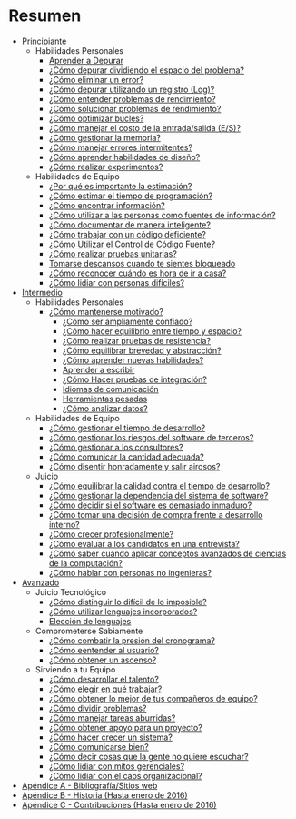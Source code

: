 # Resumen
[//]: # (Version:1.0.0)
* [Principiante](1-Beginner/README.md)
	* Habilidades Personales
		* [Aprender a Depurar](1-Beginner/Personal-Skills/01-Learn-To-Debug.md)
		* [¿Cómo depurar dividiendo el espacio del problema?](1-Beginner/Personal-Skills/02-How-to-Debug-by-Splitting-the-Problem-Space.md)
		* [¿Cómo eliminar un error?](1-Beginner/Personal-Skills/03-How-to-Remove-an-Error.md)
		* [¿Cómo depurar utilizando un registro (Log)?](1-Beginner/Personal-Skills/04-How-to-Debug-Using-a-Log.md)
		* [¿Cómo entender problemas de rendimiento?](1-Beginner/Personal-Skills/05-How-to-Understand-Performance-Problems.md)
		* [¿Cómo solucionar problemas de rendimiento?](1-Beginner/Personal-Skills/06-How-to-Fix-Performance-Problems.md)
		* [¿Cómo optimizar bucles?](1-Beginner/Personal-Skills/07-How-to-Optimize-Loops.md)
		* [¿Cómo manejar el costo de la entrada/salida (E/S)?](1-Beginner/Personal-Skills/08-How-to-Deal-with-IO-Expense.md)
		* [¿Cómo gestionar la memoria?](1-Beginner/Personal-Skills/09-How-to-Manage-Memory.md)
		* [¿Cómo manejar errores intermitentes?](1-Beginner/Personal-Skills/10-How-to-Deal-with-Intermittent-Bugs.md)
		* [¿Cómo aprender habilidades de diseño?](1-Beginner/Personal-Skills/11-How-to-Learn-Design-Skills.md)
		* [¿Cómo realizar experimentos?](1-Beginner/Personal-Skills/12-How-to-Conduct-Experiments.md)
	* Habilidades de Equipo
		* [¿Por qué es importante la estimación?](1-Beginner/Team-Skills/01-Why-Estimation-is-Important.md)
		* [¿Cómo estimar el tiempo de programación?](1-Beginner/Team-Skills/02-How-to-Estimate-Programming-Time.md)
		* [¿Cómo encontrar información?](1-Beginner/Team-Skills/03-How-to-Find-Out-Information.md)
		* [¿Cómo utilizar a las personas como fuentes de información?](1-Beginner/Team-Skills/04-How-to-Utilize-People-as-Information-Sources.md)
		* [¿Cómo documentar de manera inteligente?](1-Beginner/Team-Skills/05-How-to-Document-Wisely.md)
		* [¿Cómo trabajar con un código deficiente?](1-Beginner/Team-Skills/06-How-to-Work-with-Poor-Code.md)
		* [¿Cómo Utilizar el Control de Código Fuente?](1-Beginner/Team-Skills/07-How-to-Use-Source-Code-Control.md)
		* [¿Cómo realizar pruebas unitarias?](1-Beginner/Team-Skills/08-How-to-Unit-Test.md)
		* [Tomarse descansos cuando te sientes bloqueado](1-Beginner/Team-Skills/09-Take-Breaks-when-Stumped.md)
		* [¿Cómo reconocer cuándo es hora de ir a casa?](1-Beginner/Team-Skills/10-How-to-Recognize-When-to-Go-Home.md)
		* [¿Cómo lidiar con personas difíciles?](1-Beginner/Team-Skills/11-How-to-Deal-with-Difficult-People.md)
* [Intermedio](2-Intermediate/README.md)
	* Habilidades Personales
	  * [¿Cómo mantenerse motivado?](2-Intermediate/Personal-Skills/01-How-to-Stay-Motivated.md)
		* [¿Cómo ser ampliamente confiado?](2-Intermediate/Personal-Skills/02-How-to-be-Widely-Trusted.md)
		* [¿Cómo hacer equilibrio entre tiempo y espacio?](2-Intermediate/Personal-Skills/03-How-to-Tradeoff-Time-vs-Space.md)
		* [¿Cómo realizar pruebas de resistencia?](2-Intermediate/Personal-Skills/04-How-to-Stress-Test.md)
		* [¿Cómo equilibrar brevedad y abstracción?](2-Intermediate/Personal-Skills/05-How-to-Balance-Brevity-and-Abstraction.md)
		* [¿Cómo aprender nuevas habilidades?](2-Intermediate/Personal-Skills/06-How-to-Learn-New-Skills.md)
		* [Aprender a escribir](2-Intermediate/Personal-Skills/07-Learn-to-Type.md)
		* [¿Cómo Hacer pruebas de integración?](2-Intermediate/Personal-Skills/08-How-to-Do-Integration-Testing.md)
		* [Idiomas de comunicación](2-Intermediate/Personal-Skills/09-Communication-Languages.md)
		* [Herramientas pesadas](2-Intermediate/Personal-Skills/10-Heavy-Tools.md)
		* [¿Cómo analizar datos?](2-Intermediate/Personal-Skills/11-How-to-analyze-data.md)
	* Habilidades de Equipo
		* [¿Cómo gestionar el tiempo de desarrollo?](2-Intermediate/Team-Skills/01-How-to-Manage-Development-Time.md)
		* [¿Cómo gestionar los riesgos del software de terceros?](2-Intermediate/Team-Skills/02-How-to-Manage-Third-Party-Software-Risks.md)
		* [¿Cómo gestionar a los consultores?](2-Intermediate/Team-Skills/03-How-to-Manage-Consultants.md)
		* [¿Cómo comunicar la cantidad adecuada?](2-Intermediate/Team-Skills/04-How-to-Communicate-the-Right-Amount.md)
		* [¿Cómo disentir honradamente y salir airosos?](2-Intermediate/Team-Skills/05-How-to-Disagree-Honestly-and-Get-Away-with-It.md)
	* Juicio
		* [¿Cómo equilibrar la calidad contra el tiempo de desarrollo?](2-Intermediate/Judgment/01-How-to-Tradeoff-Quality-Against-Development-Time.md)
		* [¿Cómo gestionar la dependencia del sistema de software?](2-Intermediate/Judgment/02-How-to-Manage-Software-System-Dependence.md)
		* [¿Cómo decidir si el software es demasiado inmaduro?](2-Intermediate/Judgment/03-How-to-Decide-if-Software-is-Too-Immature.md)
		* [¿Cómo tomar una decisión de compra frente a desarrollo interno?](2-Intermediate/Judgment/04-How-to-Make-a-Buy-vs-Build-Decision.md)
		* [¿Cómo crecer profesionalmente?](2-Intermediate/Judgment/05-How-to-Grow-Professionally.md)
		* [¿Cómo evaluar a los candidatos en una entrevista?](2-Intermediate/Judgment/06-How-to-Evaluate-Interviewees.md)
		* [¿Cómo saber cuándo aplicar conceptos avanzados de ciencias de la computación?](2-Intermediate/Judgment/07-How-to-Know-When-to-Apply-Fancy-Computer-Science.md)
		* [¿Cómo hablar con personas no ingenieras?](2-Intermediate/Judgment/08-How-to-Talk-to-Non-Engineers.md)
* [Avanzado](3-Advanced/README.md)
	* Juicio Tecnológico
		* [¿Cómo distinguir lo difícil de lo imposible?](3-Advanced/Technical-Judgment/01-How-to-Tell-the-Hard-From-the-Impossible.md)
		* [¿Cómo utilizar lenguajes incorporados?](3-Advanced/Technical-Judgment/02-How-to-Utilize-Embedded-Languages.md)
		* [Elección de lenguajes](3-Advanced/Technical-Judgment/03-Choosing-Languages.md)
	* Comprometerse Sabiamente
		* [¿Cómo combatir la presión del cronograma?](3-Advanced/Compromising-Wisely/01-How-to-Fight-Schedule-Pressure.md)
		* [¿Cómo eentender al usuario?](3-Advanced/Compromising-Wisely/02-How-to-Understand-the-User.md)
		* [¿Cómo obtener un ascenso?](3-Advanced/Compromising-Wisely/03-How-to-Get-a-Promotion.md)
	* Sirviendo a tu Equipo
		* [¿Cómo desarrollar el talento?](3-Advanced/Serving-Your-Team/01-How-to-Develop-Talent.md)
		* [¿Cómo elegir en qué trabajar?](3-Advanced/Serving-Your-Team/02-How-to-Choose-What-to-Work-On.md)
		* [¿Cómo obtener lo mejor de tus compañeros de equipo?](3-Advanced/Serving-Your-Team/03-How-to-Get-the-Most-From-Your-Teammates.md)
		* [¿Cómo dividir problemas?](3-Advanced/Serving-Your-Team/04-How-to-Divide-Problems-Up.md)
		* [¿Cómo manejar tareas aburridas?](3-Advanced/Serving-Your-Team/05-How-to-Handle-Boring-Tasks.md)
		* [¿Cómo obtener apoyo para un proyecto?](3-Advanced/Serving-Your-Team/06-How-to-Gather-Support-for-a-Project.md)
		* [¿Cómo hacer crecer un sistema?](3-Advanced/Serving-Your-Team/07-How-to-Grow-a-System.md)
		* [¿Cómo comunicarse bien?](3-Advanced/Serving-Your-Team/08-How-to-Communicate-Well.md)
		* [¿Cómo decir cosas que la gente no quiere escuchar?](3-Advanced/Serving-Your-Team/09-How-to-Tell-People-Things-They-Dont-Want-to-Hear.md)
		* [¿Cómo lidiar con mitos gerenciales?](3-Advanced/Serving-Your-Team/10-How-to-Deal-with-Managerial-Myths.md)
		* [¿Cómo lidiar con el caos organizacional?](3-Advanced/Serving-Your-Team/11-How-to-Deal-with-Organizational-Chaos.md)
* [Apéndice A - Bibliografía/Sitios web](5-Bibliography.md)
* [Apéndice B - Historia (Hasta enero de 2016)](6-History.md)
* [Apéndice C - Contribuciones (Hasta enero de 2016)](7-Contributions.md)
